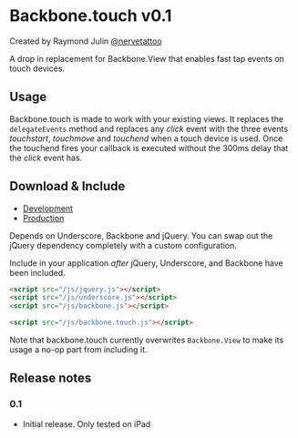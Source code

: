 Backbone.touch v0.1
=============================

Created by Raymond Julin [@nervetattoo](http://twitter.com/nervetattoo)

A drop in replacement for Backbone.View that enables fast tap events
on touch devices.

## Usage ##

Backbone.touch is made to work with your existing views.
It replaces the `delegateEvents` method and replaces any *click* event
with the three events *touchstart*, *touchmove* and *touchend* when a touch
device is used. Once the touchend fires your callback is executed without the
300ms delay that the *click* event has.

## Download & Include ##

* [Development](https://raw.github.com/nervetatoo/backbone.touch/master/backbone.touch.js)
* [Production](https://raw.github.com/nervetatoo/backbone.touch/master/dist/backbone.touch.min.js)

Depends on Underscore, Backbone and jQuery.  You can swap out the 
jQuery dependency completely with a custom configuration.

Include in your application *after* jQuery, Underscore, and Backbone have been
included.

``` html
<script src="/js/jquery.js"></script>
<script src="/js/underscore.js"></script>
<script src="/js/backbone.js"></script>

<script src="/js/backbone.touch.js"></script>
```

Note that backbone.touch currently overwrites `Backbone.View` to make its usage
a no-op part from including it.

## Release notes ##

### 0.1 ###

* Initial release. Only tested on iPad
